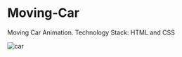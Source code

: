 # Moving-Car
Moving Car Animation. Technology Stack: HTML and CSS

![car](https://user-images.githubusercontent.com/99597655/174075668-0f23f9da-f2e4-4505-bc2d-13b72b309d17.gif)


